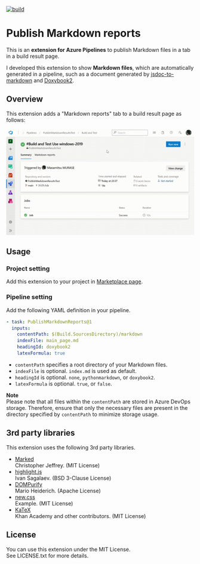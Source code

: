 [![build](https://github.com/masamitsu-murase/publish_markdown_reports/actions/workflows/build.yml/badge.svg?branch=main)](https://github.com/masamitsu-murase/publish_markdown_reports/actions/workflows/build.yml)

# Publish Markdown reports

This is an **extension for Azure Pipelines** to publish Markdown files in a tab in a build result page.

I developed this extension to show **Markdown files**, which are automatically generated in a pipeline, such as a document generated by [jsdoc-to-markdown](https://github.com/jsdoc2md/jsdoc-to-markdown) and [Doxybook2](https://github.com/matusnovak/doxybook2).

## Overview

This extension adds a "Markdown reports" tab to a build result page as follows:

![Movie](images/screenshot_movie.gif)

## Usage

### Project setting

Add this extension to your project in [Marketplace page](https://marketplace.visualstudio.com/items?itemName=MasamitsuMurase.publish-markdown-reports).

### Pipeline setting

Add the following YAML definition in your pipeline.

```yaml
- task: PublishMarkdownReports@1
  inputs:
    contentPath: $(Build.SourcesDirectory)/markdown
    indexFile: main_page.md
    headingId: doxybook2
    latexFormula: true
```

* `contentPath` specifies a root directory of your Markdown files.  
* `indexFile` is optional. `index.md` is used as default.
* `headingId` is optional. `none`, `pythonmarkdown`, or `doxybook2`.
* `latexFormula` is optional. `true`, or `false`.

**Note**  
Please note that all files within the `contentPath` are stored in Azure DevOps storage. Therefore, ensure that only the necessary files are present in the directory specified by `contentPath` to minimize storage usage.

## 3rd party libraries

This extension uses the following 3rd party libraries.

* [Marked](https://github.com/markedjs/marked)  
  Christopher Jeffrey. (MIT License)
* [highlight.js](https://highlightjs.org/)  
  Ivan Sagalaev. (BSD 3-Clause License)
* [DOMPurify](https://github.com/cure53/DOMPurify)  
  Mario Heiderich. (Apache License)
* [new.css](https://newcss.net/)  
  Example. (MIT License)
* [KaTeX](https://katex.org/)  
  Khan Academy and other contributors. (MIT License)

## License

You can use this extension under the MIT License.  
See LICENSE.txt for more details.
